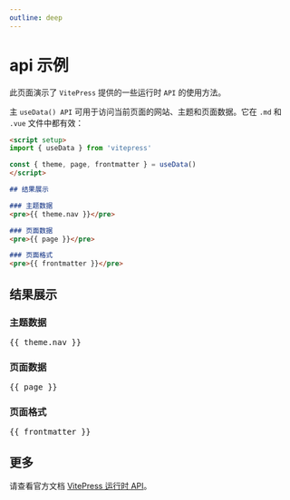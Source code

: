 ```yaml
---
outline: deep
---
```


# api 示例

此页面演示了 `VitePress` 提供的一些运行时 `API` 的使用方法。

主 `useData() API` 可用于访问当前页面的网站、主题和页面数据。它在 `.md` 和 `.vue` 文件中都有效：

```md
<script setup>
import { useData } from 'vitepress'

const { theme, page, frontmatter } = useData()
</script>

## 结果展示

### 主题数据
<pre>{{ theme.nav }}</pre>

### 页面数据
<pre>{{ page }}</pre>

### 页面格式
<pre>{{ frontmatter }}</pre>
```

<script setup>
import { useData } from 'vitepress'

const { site, theme, page, frontmatter } = useData()
</script>

## 结果展示

### 主题数据
<pre>{{ theme.nav }}</pre>

### 页面数据
<pre>{{ page }}</pre>

### 页面格式
<pre>{{ frontmatter }}</pre>

## 更多

请查看官方文档 [VitePress 运行时 API](https://vitepress.dev/zh/reference/runtime-api)。
